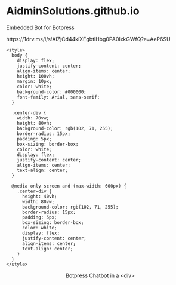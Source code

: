 # AidminSolutions.github.io
Embedded Bot for Botpress

<html>
  <head>
    <img>https://1drv.ms/i/s!AlZjCd44kiXEgbtlHbg0PA0IxkGWfQ?e=AeP6SU
    <title>Aidmin Customer Service Bot</title>
    <meta name="viewport" content="width=device-width, initial-scale=1" />
 
    <style>
      body {
        display: flex;
        justify-content: center;
        align-items: center;
        height: 100vh;
        margin: 10px;
        color: white;
        background-color: #000000;
        font-family: Arial, sans-serif;
      }
 
      .center-div {
        width: 70vw;
        height: 80vh;
        background-color: rgb(102, 71, 255);
        border-radius: 15px;
        padding: 5px;
        box-sizing: border-box;
        color: white;
        display: flex;
        justify-content: center;
        align-items: center;
        text-align: center;
      }
 
      @media only screen and (max-width: 600px) {
        .center-div {
          height: 40vh;
          width: 80vw;
          background-color: rgb(102, 71, 255);
          border-radius: 15px;
          padding: 5px;
          box-sizing: border-box;
          color: white;
          display: flex;
          justify-content: center;
          align-items: center;
          text-align: center;
        }
      }
    </style>
  </head>
 
  <body>
    <div>
      <p style="text-align: center;">Botpress Chatbot in a <span><</span><span>div></span></p>
      <div class="absolute inset-4 ">
        <div
          class="center-div relative h-full w-full overflow-clip rounded-md border border-zinc-200 bg-white p-2 px-0 py-0"
        >
          <iframe
            style="border: none;"
            srcdoc="<body><script src='https://cdn.botpress.cloud/webchat/v0/inject.js'></script>
            <script>
              window.botpressWebChat.init({
                  'composerPlaceholder': 'Ask me anything',
                  'botConversationDescription': 'Aidmin Solutions 24/7 Support',
                  'botId': '1dd16d14-c423-43ee-942b-e810d8ab4565',
                  'botName': 'Adam',
                  'hostUrl': 'https://cdn.botpress.cloud/webchat/v0',
                  'messagingUrl': 'https://messaging.botpress.cloud',
                  'clientId': '1dd16d14-c423-43ee-942b-e810d8ab4565',
                  'enableConversationDeletion': true,
                  'showPoweredBy': true,
                  'className': 'webchatIframe',
                  'containerWidth': '100%25',
                  'layoutWidth': '100%25',
                  'hideWidget': true,
                  'showCloseButton': false,
                  'disableAnimations': true,
                  'closeOnEscape': false,
                  'showConversationsButton': false,
                  'enableTranscriptDownload': false,
                  'stylesheet':'https://webchat-styler-css.botpress.app/prod/f4ce8ad4-0160-4b2d-9267-b181e5daba30/v58864/style.css'
                  
              });
            window.botpressWebChat.onEvent(function () { window.botpressWebChat.sendEvent({ type: 'show' }) }, ['LIFECYCLE.LOADED']);
            </script></body>"
            width="100%"
            height="100%"
          ></iframe>
        </div>
      </div>
    </div>
  </body>
</html>
